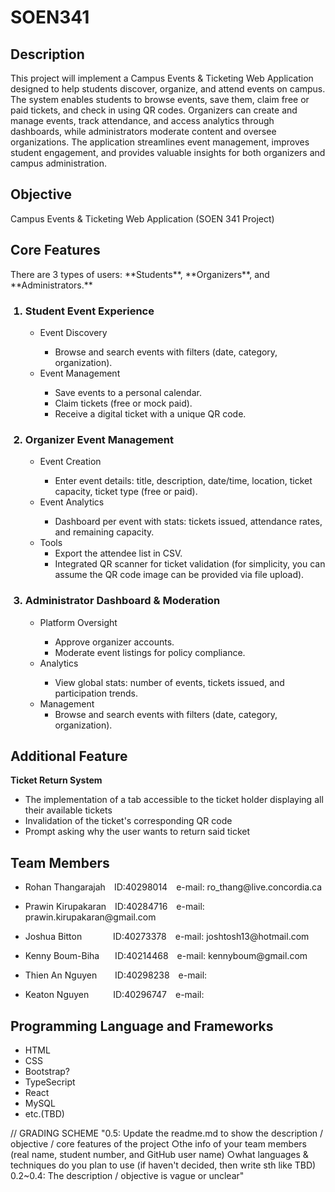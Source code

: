 <h1>SOEN341</h1> 
<h2>Description</h2>
This project will implement a Campus Events & Ticketing Web Application designed to help students discover, organize, and attend events on campus. The system enables students to browse events, save them, claim free or paid tickets, and check in using QR codes. Organizers can create and manage events, track attendance, and access analytics through dashboards, while administrators moderate content and oversee organizations. The application streamlines event management, improves student engagement, and provides valuable insights for both organizers and campus administration.


<h2>Objective</h2>
<p>Campus Events &amp; Ticketing Web Application (SOEN 341 Project)</p>
<h2>Core Features</h2>
There are 3 types of users: **Students**, **Organizers**, and **Administrators.**
<ol>
  <h3><li>Student Event Experience</h3>
    <ul>
      <li>Event Discovery</li>
        <ul>
          <li>Browse and search events with filters (date, category, organization).</li>
        </ul>  
      <li>Event Management</li>
         <ul>
          <li>Save events to a personal calendar.</li>
          <li>Claim tickets (free or mock paid).</li>
          <li> Receive a digital ticket with a unique QR code.</li>
        </ul> 
    </ul>
  </li>
  <h3><li>Organizer Event Management</h3>
    <ul>
      <li>Event Creation</li>
        <ul>
          <li>Enter event details: title, description, date/time, location, ticket capacity, ticket type (free or paid).</li>
        </ul>  
      <li>Event Analytics</li>
         <ul>
          <li>Dashboard per event with stats: tickets issued, attendance rates, and remaining capacity.</li>
        </ul>
      <li>Tools
         <ul>
           <li>Export the attendee list in CSV.</li>
           <li>Integrated QR scanner for ticket validation (for simplicity, you can assume the QR code image can be provided via file upload).</li>
        </ul>
      </li>
    </ul>
</li>
  <h3><li>Administrator Dashboard & Moderation</h3>
    <ul>
      <li>Platform Oversight</li>
        <ul>
          <li>Approve organizer accounts.</li>
          <li>Moderate event listings for policy compliance.</li>
        </ul>  
      <li>Analytics</li>
         <ul>
          <li>View global stats: number of events, tickets issued, and participation trends.</li>
        </ul> 
    </li>
    <li>Management
      <ul>
        <li>Browse and search events with filters (date, category, organization).</li>
      </ul>  
    </li>
  </ul>
</ol>

<h2>Additional Feature</h2>
<p><strong>Ticket Return System</strong></p>
<ul>
  <li>The implementation of a tab accessible to the ticket holder displaying all their available tickets</li>
  <li>Invalidation of the ticket's corresponding QR code</li>
  <li>Prompt asking why the user wants to return said ticket</li>
</ul>

<h2>Team Members</h2>
<ul>
<li><p>Rohan Thangarajah&emsp;ID:40298014&emsp;e-mail: ro_thang@live.concordia.ca</p></li>
<li><p>Prawin Kirupakaran&emsp;ID:40284716&emsp;e-mail: prawin.kirupakaran@gmail.com</p></li>
<li><p>Joshua Bitton&emsp;&emsp;&emsp;&nbsp;&nbsp;ID:40273378&emsp;e-mail: joshtosh13@hotmail.com</p></li>
<li><p>Kenny Boum-Biha&emsp;&ensp;&nbsp;ID:40214468&emsp;e-mail: kennyboum@gmail.com</p></li>
<li><p>Thien An Nguyen&emsp;&ensp;&nbsp;&nbsp;ID:40298238&emsp;e-mail:</p></li>
<li><p>Keaton Nguyen&emsp;&emsp;&ensp;&nbsp;ID:40296747&emsp;e-mail:</p></li>
</ul>

<h2>Programming Language and Frameworks</h2>
<ul>
<li>HTML</li>
<li>CSS</li>
<li>Bootstrap?</li>
<li>TypeSecript</li>
<li>React</li>
<li>MySQL</li>
<li>etc.(TBD)</li>
</ul>

// GRADING SCHEME
"0.5: Update the readme.md to show the description / objective / core features of the project
       ○the info of your team members (real name, student number, and GitHub user name)
       ○what languages & techniques do you plan to use (if haven't decided, then write sth like TBD)
0.2~0.4: The description / objective is vague or unclear"
